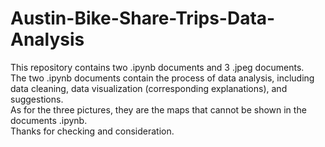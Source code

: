 # Austin-Bike-Share-Trips-Data-Analysis
This repository contains two .ipynb documents and 3 .jpeg documents. \
The two .ipynb documents contain the process of data analysis, including data cleaning, data visualization (corresponding explanations), and suggestions.\
As for the three pictures, they are the maps that cannot be shown in the documents .ipynb.\
Thanks for checking and consideration.
